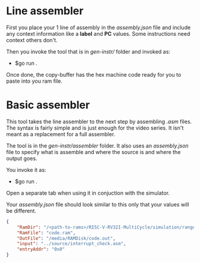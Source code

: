 # Line assembler
First you place your 1 line of assembly in the *assembly.json* file and include any context information like a **label** and **PC** values. Some instructions need context others don't.

Then you invoke the tool that is in *gen-instr/* folder and invoked as:
- $go run .

Once done, the copy-buffer has the hex machine code ready for you to paste into you ram file.

# Basic assembler
This tool takes the line assembler to the next step by assembling *.asm* files. The syntax is fairly simple and is just enough for the video series. It isn't meant as a replacement for a full assembler.

The tool is in the *gen-instr/assembler* folder. It also uses an *assembly.json* file to specify what is assemble and where the source is and where the output goes.

You invoke it as:
- $go run .

Open a separate tab when using it in conjuction with the simulator.

Your *assembly.json* file should look similar to this only that your values will be different.

```json
{
    "RamDir": "/<path-to-rams>/RISC-V-RV32I-MultiCycle/simulation/ranger_console/rams/",
    "RamFile": "code.ram",
    "OutFile": "/media/RAMDisk/code.out",
    "input": "../source/interrupt_check.asm",
    "entryAddr": "0x0"
}
```
